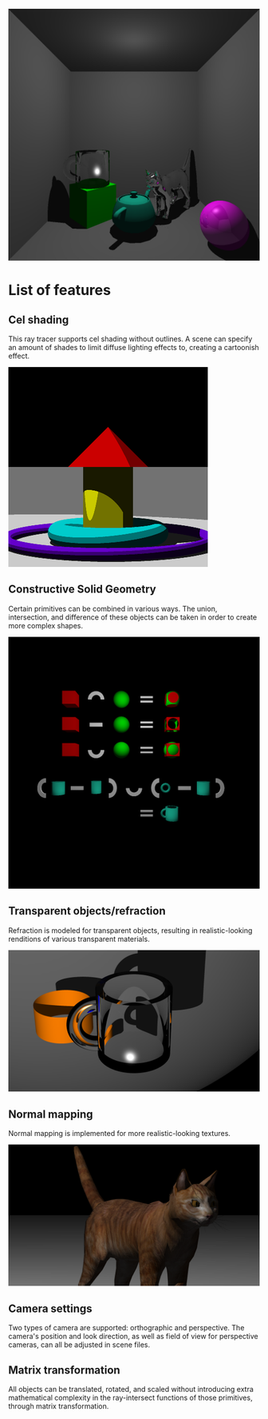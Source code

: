 ![Example image](Scenes/cornell.png)

# List of features

## Cel shading

This ray tracer supports cel shading without outlines. A scene can specify an amount of shades to limit diffuse
lighting effects to, creating a cartoonish effect.

![Cel shading example](Scenes/celshading.png)

## Constructive Solid Geometry

Certain primitives can be combined in various ways. The union, intersection, and difference of these objects can be
taken in order to create more complex shapes.

![CSG example](Scenes/CSG.png)

## Transparent objects/refraction

Refraction is modeled for transparent objects, resulting in realistic-looking renditions of various transparent materials.

![Refraction exmaple](Scenes/CSG-cup.png)

## Normal mapping

Normal mapping is implemented for more realistic-looking textures.

![Normal map example](Scenes/scene05.png)

## Camera settings

Two types of camera are supported: orthographic and perspective. The camera's position and look direction, as well as
field of view for perspective cameras, can all be adjusted in scene files.

## Matrix transformation

All objects can be translated, rotated, and scaled without introducing extra mathematical complexity in the ray-intersect
functions of those primitives, through matrix transformation.